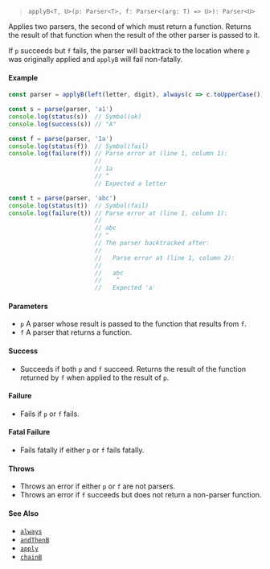 <!--
 Copyright (c) 2020 Thomas J. Otterson
 
 This software is released under the MIT License.
 https://opensource.org/licenses/MIT
-->

> `applyB<T, U>(p: Parser<T>, f: Parser<(arg: T) => U>): Parser<U>`

Applies two parsers, the second of which must return a function. Returns the result of that function when the result of the other parser is passed to it.

If `p` succeeds but `f` fails, the parser will backtrack to the location where `p` was originally applied and `applyB` will fail non-fatally.

#### Example

```javascript
const parser = applyB(left(letter, digit), always(c => c.toUpperCase()))

const s = parse(parser, 'a1')
console.log(status(s))  // Symbol(ok)
console.log(success(s)) // "A"

const f = parse(parser, '1a')
console.log(status(f))  // Symbol(fail)
console.log(failure(f)) // Parse error at (line 1, column 1):
                        //
                        // 1a
                        // ^
                        // Expected a letter

const t = parse(parser, 'abc')
console.log(status(t))  // Symbol(fail)
console.log(failure(t)) // Parse error at (line 1, column 1):
                        //
                        // abc
                        // ^
                        // The parser backtracked after:
                        //
                        //   Parse error at (line 1, column 2):
                        //
                        //   abc
                        //    ^
                        //   Expected 'a'
```

#### Parameters

* `p` A parser whose result is passed to the function that results from `f`.
* `f` A parser that returns a function.

#### Success

* Succeeds if both `p` and `f` succeed. Returns the result of the function returned by `f` when applied to the result of `p`.

#### Failure

* Fails if `p` or `f` fails.

#### Fatal Failure

* Fails fatally if either `p` or `f` fails fatally.

#### Throws

* Throws an error if either `p` or `f` are not parsers.
* Throws an error if `f` succeeds but does not return a non-parser function.

#### See Also

* [`always`](always.md)
* [`andThenB`](andthenb.md)
* [`apply`](apply.md)
* [`chainB`](chainb.md)